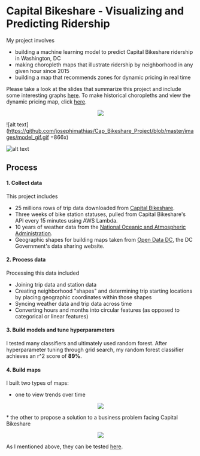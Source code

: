 # Capital Bikeshare - Visualizing and Predicting Ridership

My project involves 
* building a machine learning model to predict Capital Bikeshare ridership in Washington, DC
* making choropleth maps that illustrate ridership by neighborhood in any given hour since 2015
* building a map that recommends zones for dynamic pricing in real time

Please take a look at the slides that summarize this project and include some interesting graphs [here](https://github.com/josephimathias/Cap_Bikeshare_Project/blob/master/slides.pdf). To make historical choropleths and view the dynamic pricing map, click [here](https://obscure-garden-58632.herokuapp.com).

<p align="center">
  <img src=(https://github.com/josephimathias/Cap_Bikeshare_Project/blob/master/images/model_gif.gif)>
</p>

![alt text](https://github.com/josephimathias/Cap_Bikeshare_Project/blob/master/images/model_gif.gif =866x)



![alt text](https://github.com/josephimathias/Cap_Bikeshare_Project/blob/master/images/dynamic_pricing_gif.gif)

## Process

#### 1. Collect data

This project includes
* 25 millions rows of trip data downloaded from [Capital Bikeshare](https://www.capitalbikeshare.com/system-data).
* Three weeks of bike station statuses, pulled from Capital Bikeshare's API every 15 minutes using AWS Lambda.
* 10 years of weather data from the [National Oceanic and Atmospheric Administration](https://www.noaa.gov).
* Geographic shapes for building maps taken from [Open Data DC](https://opendata.dc.gov), the DC Government's data sharing website. 

#### 2. Process data

Processing this data included
* Joining trip data and station data
* Creating neighborhood "shapes" and determining trip starting locations by placing geographic coordinates within those shapes
* Syncing weather data and trip data across time
* Converting hours and months into circular features (as opposed to categorical or linear features)

#### 3. Build models and tune hyperparameters

I tested many classifiers and ultimately used random forest. After hyperparameter tuning through grid search, my random forest classifier achieves an r^2 score of **89%**.

#### 4. Build maps

I built two types of maps:
* one to view trends over time
<p align="center">
  <img src=![alt text](https://github.com/josephimathias/Cap_Bikeshare_Project/blob/master/images/model_gif.gif)>
</p>
* the other to propose a solution to a business problem facing Capital Bikeshare
<p align="center">
  <img src=![alt text](https://github.com/josephimathias/Cap_Bikeshare_Project/blob/master/images/dynamic_pricing_gif.gif))>
</p>

As I mentioned above, they can be tested [here](https://obscure-garden-58632.herokuapp.com). 
